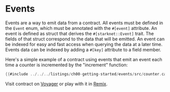 # Events

Events are a way to emit data from a contract. All events must be defined in the `Event` enum, which must be annotated with the `#[event]` attribute.
An event is defined as struct that derives the `#[starknet::Event]` trait. The fields of that struct correspond to the data that will be emitted. An event can be indexed for easy and fast access when querying the data at a later time. Events data can be indexed by adding a `#[key]` attribute to a field member.

Here's a simple example of a contract using events that emit an event each time a counter is incremented by the "increment" function:

```rust
{{#include ../../../listings/ch00-getting-started/events/src/counter.cairo}}
```
Visit contract on [Voyager](https://goerli.voyager.online/contract/0x022e3B59518EA04aBb5da671ea04ecC3a154400f226d2Df38eFE146741b9E2F6) or play with it in [Remix](https://remix.ethereum.org/?#activate=Starknet&url=https://github.com/NethermindEth/StarknetByExample/blob/main/listings/ch00-getting-started/events/src/counter.cairo).
